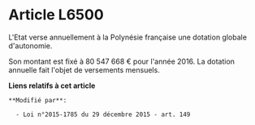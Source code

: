 # Article L6500

L'Etat verse annuellement à la Polynésie française une dotation globale d'autonomie. 

Son montant est fixé à 80 547 668 € pour l'année 2016. La dotation annuelle fait l'objet de versements mensuels.

**Liens relatifs à cet article**

	**Modifié par**:

	  - Loi n°2015-1785 du 29 décembre 2015 - art. 149
